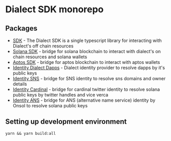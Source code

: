 # Dialect SDK monorepo

## Packages

- [SDK](https://github.com/dialectlabs/sdk/tree/main/packages/sdk) - The Dialect SDK is a single typescript library for interacting with Dialect's off chain resources
- [Solana SDK](https://github.com/dialectlabs/sdk/tree/main/packages/blockchain-sdk-solana) - bridge for solana blockchain to interact with dialect's on chain resources and solana wallets
- [Aptos SDK](https://github.com/dialectlabs/sdk/tree/main/packages/blockchain-sdk-aptos) - bridge for aptos blockchain to interact with aptos wallets
- [Identity Dialect Dapps](https://github.com/dialectlabs/sdk/tree/main/packages/identity-dialect-dapps) - Dialect identity provider to resolve dapps by it's public keys
- [Identity SNS](https://github.com/dialectlabs/sdk/tree/main/packages/identity-sns) - bridge for SNS identity to resolve sns domains and owner details
- [Identity Cardinal](https://github.com/dialectlabs/sdk/tree/main/packages/identity-cardinal) - bridge for cardinal twitter identity to resolve solana public keys by twitter handles and vice verca
- [Identity ANS](https://github.com/dialectlabs/sdk/tree/main/packages/identity-ans) - bridge for ANS (alternative name service) identity by Onsol to resolve solana public keys 

## Setting up development environment

```
yarn && yarn build:all
```
